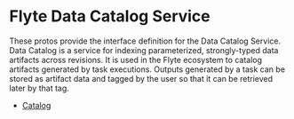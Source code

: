Flyte Data Catalog Service
=================================

These protos provide the interface definition for the Data Catalog Service. Data Catalog is a service for
indexing parameterized, strongly-typed data artifacts across revisions. It is used in the Flyte ecosystem
to catalog artifacts generated by task executions. Outputs generated by a task can be stored as artifact
data and tagged by the user so that it can be retrieved later by that tag.

* [Catalog](datacatalog)
